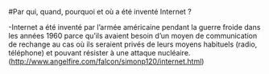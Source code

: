 #Par qui, quand, pourquoi et où a été inventé Internet ?
 
  -Internet a été inventé par l’armée américaine pendant la guerre froide dans les années 1960 parce qu’ils avaient besoin d’un moyen de communication de rechange  au cas où ils seraient privés de leurs moyens habituels (radio, téléphone) et pouvant résister à une attaque nucléaire. 
  (http://www.angelfire.com/falcon/simonp120/internet.html)